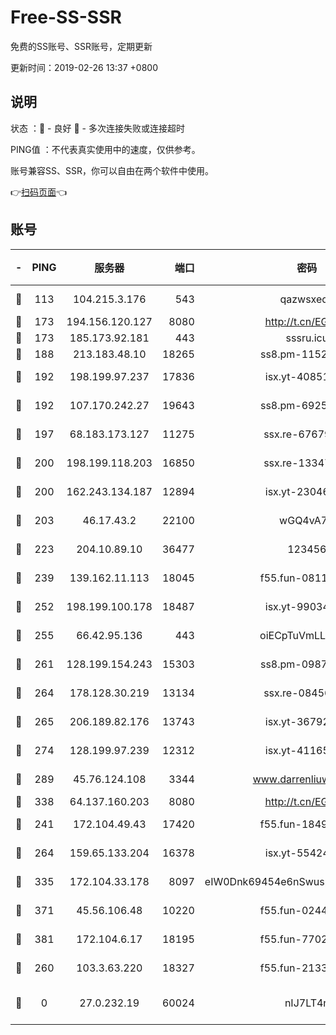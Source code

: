 # Free-SS-SSR

免费的SS账号、SSR账号，定期更新

更新时间：2019-02-26 13:37 +0800

## 说明

状态     ：🙂 - 良好 🙁 - 多次连接失败或连接超时

PING值   ：不代表真实使用中的速度，仅供参考。

账号兼容SS、SSR，你可以自由在两个软件中使用。

👉[扫码页面](https://liesauer.github.io/free-ss-ssr.github.io/)👈

## 账号

|-|PING|服务器|端口|密码|加密方式|区域|
|:----:|:----:|:-----:|-----:|:----:|:----:|:----:|
|🙂|113|104.215.3.176|543|qazwsxedc|aes-256-gcm|JP|
|🙂|173|194.156.120.127|8080|http://t.cn/EGJIyrl|rc4-md5|RU|
|🙂|173|185.173.92.181|443|sssru.icu|rc4-md5|RU|
|🙂|188|213.183.48.10|18265|ss8.pm-11524914|rc4-md5|RU|
|🙂|192|198.199.97.237|17836|isx.yt-40851565|aes-256-cfb|US|
|🙂|192|107.170.242.27|19643|ss8.pm-69252395|aes-256-cfb|US|
|🙂|197|68.183.173.127|11275|ssx.re-67679470|aes-256-cfb|US|
|🙂|200|198.199.118.203|16850|ssx.re-13347864|aes-256-cfb|US|
|🙂|200|162.243.134.187|12894|isx.yt-23046109|aes-256-cfb|US|
|🙂|203|46.17.43.2|22100|wGQ4vA7D|aes-256-gcm|RU|
|🙂|223|204.10.89.10|36477|123456|aes-256-cfb|US|
|🙂|239|139.162.11.113|18045|f55.fun-08116553|aes-256-cfb|SG|
|🙂|252|198.199.100.178|18487|isx.yt-99034237|aes-256-cfb|US|
|🙂|255|66.42.95.136|443|oiECpTuVmLLxk4Ts|aes-256-cfb|US|
|🙂|261|128.199.154.243|15303|ss8.pm-09872872|aes-256-cfb|SG|
|🙂|264|178.128.30.219|13134|ssx.re-08456278|aes-256-cfb|SG|
|🙂|265|206.189.82.176|13743|isx.yt-36792230|aes-256-cfb|SG|
|🙂|274|128.199.97.239|12312|isx.yt-41165013|aes-256-cfb|SG|
|🙂|289|45.76.124.108|3344|www.darrenliuwei.com|aes-256-cfb|AU|
|🙂|338|64.137.160.203|8080|http://t.cn/EGJIyrl|rc4-md5|CA|
|🙂|241|172.104.49.43|17420|f55.fun-18495556|aes-256-cfb|SG|
|🙂|264|159.65.133.204|16378|isx.yt-55424793|aes-256-cfb|SG|
|🙂|335|172.104.33.178|8097|eIW0Dnk69454e6nSwuspv9DmS201tQ0D|aes-256-cfb|SG|
|🙂|371|45.56.106.48|10220|f55.fun-02447573|aes-256-cfb|US|
|🙂|381|172.104.6.17|18195|f55.fun-77023354|aes-256-cfb|US|
|🙁|260|103.3.63.220|18327|f55.fun-21337727|aes-256-cfb|SG|
|🙁|0|27.0.232.19|60024|nIJ7LT4n|xchacha20-ietf-poly1305|HK|
